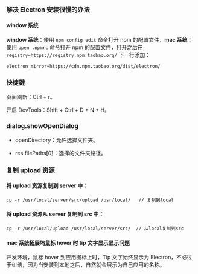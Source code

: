 ### 解决 Electron 安装很慢的办法

#### window 系统

**window 系统**：使用 `npm config edit` 命令打开 npm 的配置文件，**mac 系统**：使用 `open .npmrc` 命令打开 npm 的配置文件，打开之后在 `registry=https://registry.npm.taobao.org/` 下一行添加：

```
electron_mirror=https://cdn.npm.taobao.org/dist/electron/
```

### 快捷键

页面刷新：Ctrl + r。

开启 DevTools：Shift + Ctrl + D + N + H。

### dialog.showOpenDialog

- openDirectory：允许选择文件夹。

- res.filePaths[0]：选择的文件夹路径。

### 复制 upload 资源

#### 将 upload 资源复制到 server 中：

```
cp -r /usr/local/server/src/upload /usr/local/   // 复制到local
```

#### 将 upload 资源从 server 复制到 src 中：

```
cp -r /usr/local/upload /usr/local/server/src/  // 从local复制到src
```

#### mac 系统拓展坞鼠标 hover 时 tip 文字显示显示问题

开发环境，鼠标 hover 到应用图标上时，Tip 文字始终显示为 Electron，不必过于纠结，因为当安装到本地之后，自然就会展示为自己应用的名称。
